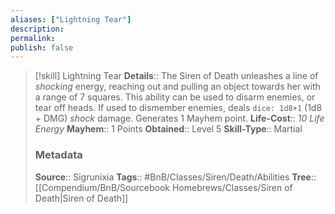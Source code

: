 ```yaml
---
aliases: ["Lightning Tear"]
description: 
permalink: 
publish: false
---
```


> [!skill] Lightning Tear
> **Details**:: The Siren of Death unleashes a line of *shocking* energy, reaching out and pulling an object towards her with a range of 7 squares. This ability can be used to disarm enemies, or tear off heads. If used to dismember enemies, deals `dice: 1d8+1` (1d8 + DMG) *shock* damage. Generates 1 Mayhem point.
> **Life-Cost**:: *10 Life Energy*
> **Mayhem**:: 1 Points
> **Obtained**:: Level 5
> **Skill-Type**:: Martial
> ### Metadata
> **Source**:: Sigrunixia
> **Tags**:: #BnB/Classes/Siren/Death/Abilities
> **Tree**:: [[Compendium/BnB/Sourcebook Homebrews/Classes/Siren of Death|Siren of Death]]
